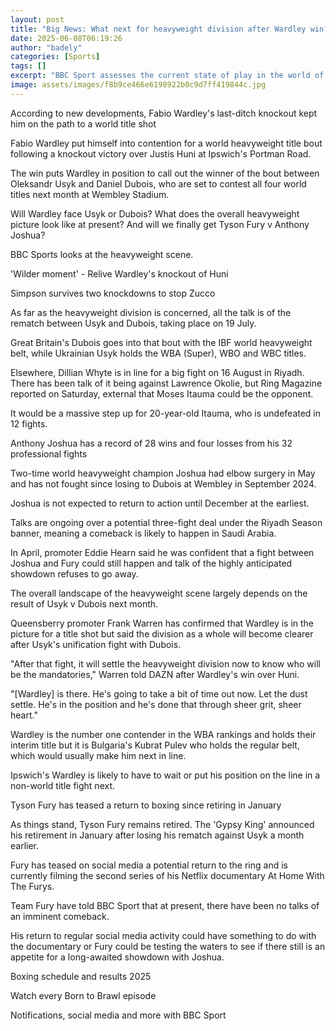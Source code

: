 ```yaml
---
layout: post
title: "Big News: What next for heavyweight division after Wardley win?"
date: 2025-06-08T06:19:26
author: "badely"
categories: [Sports]
tags: []
excerpt: "BBC Sport assesses the current state of play in the world of heavyweight boxing after Fabio Wardley's victory over Justis Huni."
image: assets/images/f8b9ce466e6198922b0c9d7ff419844c.jpg
---
```


According to new developments, Fabio Wardley's last-ditch knockout kept him on the path to a world title shot

Fabio Wardley put himself into contention for a world heavyweight title bout following a knockout victory over Justis Huni at Ipswich's Portman Road.

The win puts Wardley in position to call out the winner of the bout between Oleksandr Usyk and Daniel Dubois, who are set to contest all four world titles next month at Wembley Stadium.

Will Wardley face Usyk or Dubois? What does the overall heavyweight picture look like at present? And will we finally get Tyson Fury v Anthony Joshua?

BBC Sports looks at the heavyweight scene.

'Wilder moment' - Relive Wardley's knockout of Huni

Simpson survives two knockdowns to stop Zucco

As far as the heavyweight division is concerned, all the talk is of the rematch between Usyk and Dubois, taking place on 19 July.

Great Britain's Dubois goes into that bout with the IBF world heavyweight belt, while Ukrainian Usyk holds the WBA (Super), WBO and WBC titles.

Elsewhere, Dillian Whyte is in line for a big fight on 16 August in Riyadh. There has been talk of it being against Lawrence Okolie, but Ring Magazine reported on Saturday, external that Moses Itauma could be the opponent.

It would be a massive step up for 20-year-old Itauma, who is undefeated in 12 fights.

Anthony Joshua has a record of 28 wins and four losses from his 32 professional fights

Two-time world heavyweight champion Joshua had elbow surgery in May and has not fought since losing to Dubois at Wembley in September 2024.

Joshua is not expected to return to action until December at the earliest.

Talks are ongoing over a potential three-fight deal under the Riyadh Season banner, meaning a comeback is likely to happen in Saudi Arabia.

In April, promoter Eddie Hearn said he was confident that a fight between Joshua and Fury could still happen and talk of the highly anticipated showdown refuses to go away.

The overall landscape of the heavyweight scene largely depends on the result of Usyk v Dubois next month.

Queensberry promoter Frank Warren has confirmed that Wardley is in the picture for a title shot but said the division as a whole will become clearer after Usyk's unification fight with Dubois.

"After that fight, it will settle the heavyweight division now to know who will be the mandatories," Warren told DAZN after Wardley's win over Huni.

"[Wardley] is there. He's going to take a bit of time out now. Let the dust settle. He's in the position and he's done that through sheer grit, sheer heart."

Wardley is the number one contender in the WBA rankings and holds their interim title but it is Bulgaria's Kubrat Pulev who holds the regular belt, which would usually make him next in line.

Ipswich's Wardley is likely to have to wait or put his position on the line in a non-world title fight next.

Tyson Fury has teased a return to boxing since retiring in January

As things stand, Tyson Fury remains retired. The 'Gypsy King' announced his retirement in January after losing his rematch against Usyk a month earlier.

Fury has teased on social media a potential return to the ring and is currently filming the second series of his Netflix documentary At Home With The Furys.

Team Fury have told BBC Sport that at present, there have been no talks of an imminent comeback.

His return to regular social media activity could have something to do with the documentary or Fury could be testing the waters to see if there still is an appetite for a long-awaited showdown with Joshua. 

Boxing schedule and results 2025

Watch every Born to Brawl episode

Notifications, social media and more with BBC Sport

